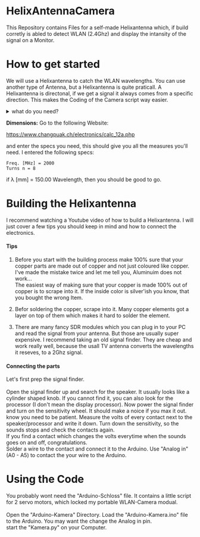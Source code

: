 # HelixAntennaCamera

This Repository contains Files for a self-made Helixantenna which, if build corretly is abled to detect WLAN (2.4Ghz) and display the intansity of the signal on a Monitor.

# How to get started

We will use a Helixantenna to catch the WLAN wavelengths. You can use another type of Antenna, but a Helixantenna is quite praticall. A Helixantenna is directonal, if we get a signal it always comes from a specific direction. This makes the Coding of the Camera script way easier.

<details>
 <summary>what do you need?</summary>
    - Copperwire <br>
    - Copperplate <br>
    - Cylinder/Tube <br>
    - Circular shaped plate <br>
    - Satellite finder <br>
    - Arduino <br>
    - Powersupply (for the Arduino and the Satellite finder)  
</details>

__Dimensions:__ Go to the following Website: 

https://www.changpuak.ch/electronics/calc_12a.php 

and enter the specs you need, this should give you all the measures you'll need.
I entered the following specs:
```
Freq. [MHz] = 2000
Turns n = 8
```
if λ [mm] = 150.00 Wavelength, then you should be good to go. 

# Building the Helixantenna

I recommend watching a Youtube video of how to build a Helixantenna. I will just cover a few tips you should keep in mind and how to connect the electronics. 

<h4>Tips</h4> 

1. Before you start with the building process make 100% sure that your copper parts are made out of copper and not just coloured like copper. I've made the mistake twice and let me tell you, Aluminuim does not work... <br>
The easiest way of making sure that your copper is made 100% out of copper is to scrape into it. If the inside color is silver'ish you know, that you bought the wrong Item. <br>

2. Befor soldering the copper, scrape into it. Many copper elements got a layer on top of them which makes it hard to solder the element. 

3. There are many fancy SDR modules which you can plug in to your PC and read the signal from your antenna. But those are usually super expensive. I recommend taking an old signal finder. They are cheap and work really well, because the usall TV antenna converts the wavelengths it reseves, to a 2Ghz signal.

<h4>Connecting the parts</h4>

Let's first prep the signal finder.<br> <br>
Open the signal finder up and search for the speaker. It usually looks like a cylinder shaped knob. If you cannot find it, you can also look for the processor (I don't mean the display processor). Now power the signal finder and turn on the sensitivity wheel. It should make a noice if you max it out. know you need to be patient. Measure the volts of every contact next to the speaker/processor and write it down. Turn down the sensitivity, so the sounds stops and check the contacts again.<br> 
If you find a contact which changes the volts everytime when the sounds goes on and off, congratulations.<br>
Solder a wire to the contact and connect it to the Arduino. Use "Analog in" (A0 - A5) to contact the your wire to the Arduino.

# Using the Code

You probably wont need the "Arduino-Schloss" file. It contains a little script for 2 servo motors, which locked my portable WLAN-Camera modual. <br><br>
Open the "Arduino-Kamera" Directory. Load the "Arduino-Kamera.ino" file to the Arduino. You may want the change the Analog in pin. <br>
start the "Kamera.py" on your Computer. 
